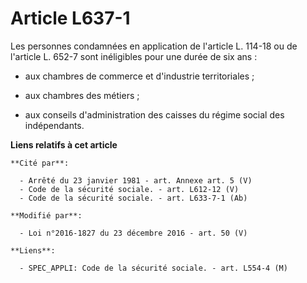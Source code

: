 # Article L637-1

Les personnes condamnées en application de l'article L. 114-18 ou de l'article L. 652-7 sont inéligibles pour une durée de
six ans :

- aux chambres de commerce et d'industrie territoriales ;

- aux chambres des métiers ;

- aux conseils d'administration des caisses du régime social des indépendants.

**Liens relatifs à cet article**

	**Cité par**:

	  - Arrêté du 23 janvier 1981 - art. Annexe art. 5 (V)
	  - Code de la sécurité sociale. - art. L612-12 (V)
	  - Code de la sécurité sociale. - art. L633-7-1 (Ab)

	**Modifié par**:

	  - Loi n°2016-1827 du 23 décembre 2016 - art. 50 (V)

	**Liens**:

	  - SPEC_APPLI: Code de la sécurité sociale. - art. L554-4 (M)
